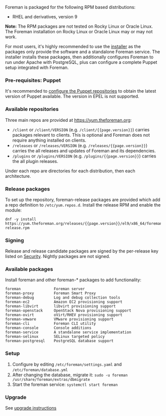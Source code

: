
Foreman is packaged for the following RPM based distributions:

* RHEL and derivatives, version 9

**Note:** The RPM packages are not tested on Rocky Linux or Oracle Linux. The Foreman installation on Rocky Linux or Oracle Linux may or may not work.

For most users, it's highly recommended to use the [installer](manuals/{{page.version}}/index.html#3.2ForemanInstaller) as the packages only provide the software and a standalone Foreman service.  The installer installs these packages, then additionally configures Foreman to run under Apache with PostgreSQL, plus can configure a complete Puppet setup integrated with Foreman.

### Pre-requisites: Puppet

It's recommended to [configure the Puppet repositories](https://puppet.com/docs/puppet/latest/install_agents.html#task-9788) to obtain the latest version of Puppet available. The version in EPEL is not supported.

### Available repositories

Three main repos are provided at <https://yum.theforeman.org>:

* `/client` or `/client/VERSION` (e.g. `/client/{{page.version}}`) carries packages relevant to clients. This is optional and Foreman does not require anything installed on clients.
* `/releases` or `/releases/VERSION` (e.g. `/releases/{{page.version}}`) carries the all releases and updates of Foreman and its dependencies.
* `/plugins` or `/plugins/VERSION` (e.g. `/plugins/{{page.version}}`) carries the all plugin releases.

Under each repo are directories for each distribution, then each architecture.

### Release packages

To set up the repository, foreman-release packages are provided which add a repo definition to `/etc/yum.repos.d`. Install the release RPM and enable the module:

    dnf -y install https://yum.theforeman.org/releases/{{page.version}}/el9/x86_64/foreman-release.rpm

### Signing

Release and release candidate packages are signed by the per-release key listed on [Security](security.html#GPGkeys).  Nightly packages are not signed.

### Available packages

Install foreman and other foreman-* packages to add functionality:

    foreman               Foreman server
    foreman-proxy         Foreman Smart Proxy
    foreman-debug         Log and debug collection tools
    foreman-ec2           Amazon EC2 provisioning support
    foreman-libvirt       libvirt provisioning support
    foreman-openstack     OpenStack Nova provisioning support
    foreman-ovirt         oVirt/RHEV provisioning support
    foreman-vmware        VMware provisioning support
    foreman-cli           Foreman CLI utility
    foreman-console       Console additions
    foreman-service       A standalone service implementation
    foreman-selinux       SELinux targeted policy
    foreman-postgresql    PostgreSQL database support

### Setup

1. Configure by editing `/etc/foreman/settings.yaml` and `/etc/foreman/database.yml`
1. After changing the database, migrate it: `sudo -u foreman /usr/share/foreman/extras/dbmigrate`
1. Start the foreman service: `systemctl start foreman`

### Upgrade

See [upgrade instructions](manuals/{{page.version}}/index.html#3.6Upgradeto{{page.version}})
